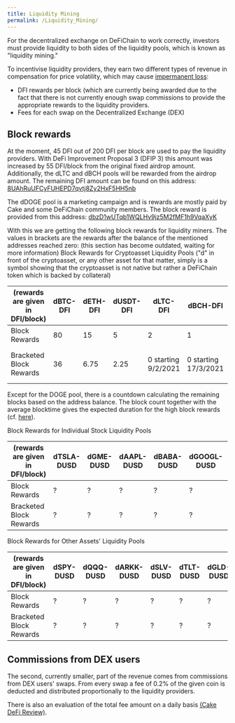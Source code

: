 ```yaml
---
title: Liquidity Mining
permalink: /Liquidity_Mining/
---
```


For the decentralized exchange on DeFiChain to work correctly, investors
must provide liquidity to both sides of the liquidity pools, which is
known as "liquidity mining."

To incentivise liquidity providers, they earn two different types of
revenue in compensation for price volatility, which may cause
[impermanent loss](/Impermanent_Loss "wikilink"):

- DFI rewards per block (which are currently being awarded due to the
  fact that there is not currently enough swap commissions to provide
  the appropriate rewards to the liquidity providers.
- Fees for each swap on the Decentralized Exchange (DEX)

## Block rewards

At the moment, 45 DFI out of 200 DFI per block are used to pay the
liquidity providers. With DeFi Improvement Proposal 3 (DFIP 3) this
amount was increased by 55 DFI/block from the original fixed airdrop
amount. Additionally, the dLTC and dBCH pools will be rewarded from the
airdrop amount. The remaining DFI amount can be found on this address:
[8UAhRuUFCyFUHEPD7qvtj8Zy2HxF5HH5nb](https://dex.defichain.com/mainnet/address/8UAhRuUFCyFUHEPD7qvtj8Zy2HxF5HH5nb)

The dDOGE pool is a marketing campaign and is rewards are mostly paid by
Cake and some DeFiChain community members. The block reward is provided
from this address:
[dbzD1wUTqb1WQLHv9jz5M2fMF1h9VqaXyK](https://dex.defichain.com/mainnet/address/dbzD1wUTqb1WQLHv9jz5M2fMF1h9VqaXyK)

With this we are getting the following block rewards for liquidity
miners. The values in brackets are the rewards after the balance of the
mentioned addresses reached zero: (this section has become outdated,
waiting for more information) Block Rewards for Cryptoasset Liquidity
Pools ("d" in front of the cryptoasset, or any other asset for that
matter, simply is a symbol showing that the cryptoasset is not native
but rather a DeFiChain token which is backed by collateral)

| (rewards are given in DFI/block) | dBTC-DFI | dETH-DFI | dUSDT-DFI | dLTC-DFI            | dBCH-DFI             | dDOGE-DFI                      | DUSD-DFI |
|----------------------------------|----------|----------|-----------|---------------------|----------------------|--------------------------------|----------|
| Block Rewards                    | 80       | 15       | 5         | 2                   | 1                    | 1                              | ?        |
| Bracketed Block Rewards          | 36       | 6.75     | 2.25      | 0 starting 9/2/2021 | 0 starting 17/3/2021 | 0.1 starting 28/2/2021 **tbd** | ?        |

Except for the DOGE pool, there is a countdown calculating the remaining
blocks based on the address balance. The block count together with the
average blocktime gives the expected duration for the high block rewards
(cf. [here](https://www.cakedefi-review.com/DefiChain?tab=overview)).

Block Rewards for Individual Stock Liquidity Pools

| (rewards are given in DFI/block) | dTSLA-DUSD | dGME-DUSD | dAAPL-DUSD | dBABA-DUSD | dGOOGL-DUSD | dPLTR-DUSD | dNVDA-DUSD | dAMZN-DUSD | dCOIN-DUSD |
|----------------------------------|------------|-----------|------------|------------|-------------|------------|------------|------------|------------|
| Block Rewards                    | ?          | ?         | ?          | ?          | ?           | ?          | ?          | ?          | ?          |
| Bracketed Block Rewards          | ?          | ?         | ?          | ?          | ?           | ?          | ?          | ?          | ?          |

Block Rewards for Other Assets' Liquidity Pools

| (rewards are given in DFI/block) | dSPY-DUSD | dQQQ-DUSD | dARKK-DUSD | dSLV-DUSD | dTLT-DUSD | dGLD-DUSD | dPDBC-DUSD | dVNQ-DUSD | dURTH-DUSD | dEEM-DUSD |
|----------------------------------|-----------|-----------|------------|-----------|-----------|-----------|------------|-----------|------------|-----------|
| Block Rewards                    | ?         | ?         | ?          | ?         | ?         | ?         | ?          | ?         | ?          | ?         |
| Bracketed Block Rewards          | ?         | ?         | ?          | ?         | ?         | ?         | ?          | ?         | ?          | ?         |

## Commissions from DEX users

The second, currently smaller, part of the revenue comes from
commissions from DEX users' swaps. From every swap a fee of 0.2% of the
given coin is deducted and distributed proportionally to the liquidity
providers.

There is also an evaluation of the total fee amount on a daily basis
[(Cake DeFi
Review)](https://www.cakedefi-review.com/DefiChain?tab=DEXFees).